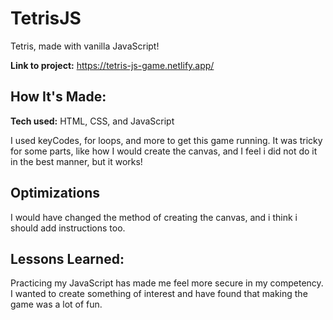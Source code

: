 # TetrisJS
Tetris, made with vanilla JavaScript!

**Link to project:** https://tetris-js-game.netlify.app/

## How It's Made:

**Tech used:** HTML, CSS, and JavaScript

I used keyCodes, for loops, and more to get this game running. It was tricky for some parts, like how I would create the canvas, and I feel i did not do it in the best manner, but it works!

## Optimizations

I would have changed the method of creating the canvas, and i think i should add instructions too.

## Lessons Learned:

Practicing my JavaScript has made me feel more secure in my competency. I wanted to create something of interest and have found that making the game was a lot of fun.
